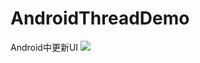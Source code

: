 # AndroidThreadDemo
Android中更新UI
![](https://github.com/followlove/AndroidThreadDemo/blob/master/Image.png)
